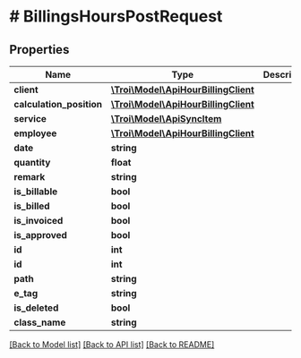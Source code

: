 # # BillingsHoursPostRequest

## Properties

Name | Type | Description | Notes
------------ | ------------- | ------------- | -------------
**client** | [**\Troi\Model\ApiHourBillingClient**](ApiHourBillingClient.md) |  |
**calculation_position** | [**\Troi\Model\ApiHourBillingClient**](ApiHourBillingClient.md) |  |
**service** | [**\Troi\Model\ApiSyncItem**](ApiSyncItem.md) |  | [optional]
**employee** | [**\Troi\Model\ApiHourBillingClient**](ApiHourBillingClient.md) |  |
**date** | **string** |  |
**quantity** | **float** |  |
**remark** | **string** |  | [optional]
**is_billable** | **bool** |  | [optional]
**is_billed** | **bool** |  | [optional]
**is_invoiced** | **bool** |  | [optional]
**is_approved** | **bool** |  | [optional]
**id** | **int** |  | [optional]
**id** | **int** |  | [optional]
**path** | **string** |  | [optional]
**e_tag** | **string** |  | [optional]
**is_deleted** | **bool** |  | [optional]
**class_name** | **string** |  | [optional]

[[Back to Model list]](../../README.md#models) [[Back to API list]](../../README.md#endpoints) [[Back to README]](../../README.md)
